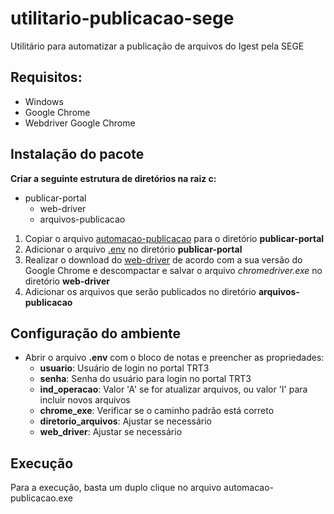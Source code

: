 # utilitario-publicacao-sege
Utilitário para automatizar a publicação de arquivos do Igest pela SEGE

## Requisitos:
* Windows 
* Google Chrome
* Webdriver Google Chrome

## Instalação do pacote
**Criar a seguinte estrutura de diretórios na raiz c:**
* publicar-portal
  * web-driver
  * arquivos-publicacao
1. Copiar o arquivo [automacao-publicacao](https://github.com/lucasbibianot/utilitario-publicacao-sege/blob/master/automacao-publicacao.exe) para o diretório **publicar-portal**
1. Adicionar o arquivo [.env](https://github.com/lucasbibianot/utilitario-publicacao-sege/blob/master/.env) no diretório **publicar-portal**
1. Realizar o download do [web-driver](https://chromedriver.chromium.org/downloads) de acordo com a sua versão do Google Chrome e descompactar e salvar o arquivo *chromedriver.exe* no diretório **web-driver**
1. Adicionar os arquivos que serão publicados no diretório **arquivos-publicacao**

## Configuração do ambiente
* Abrir o arquivo **.env** com o bloco de notas e preencher as propriedades:
  * **usuario**: Usuário de login no portal TRT3
  * **senha**: Senha do usuário para login no portal TRT3
  * **ind_operacao**: Valor 'A' se for atualizar arquivos, ou valor 'I' para incluir novos arquivos
  * **chrome_exe**: Verificar se o caminho padrão está correto
  * **diretorio_arquivos**: Ajustar se necessário
  * **web_driver**: Ajustar se necessário
  
 ## Execução
 Para a execução, basta um duplo clique no arquivo automacao-publicacao.exe
